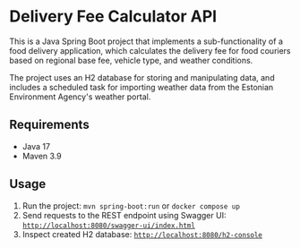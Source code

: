 # Delivery Fee Calculator API

This is a Java Spring Boot project that implements a sub-functionality of a food delivery application, which calculates 
the delivery fee for food couriers based on regional base fee, vehicle type, and weather conditions. 

The project uses an H2 database for storing and manipulating data, and includes a scheduled task for 
importing weather data from the Estonian Environment Agency's weather portal.

## Requirements

- Java 17
- Maven 3.9

## Usage

1. Run the project: `mvn spring-boot:run` or `docker compose up`
2. Send requests to the REST endpoint using Swagger UI: [`http://localhost:8080/swagger-ui/index.html`](http://localhost:8080/swagger-ui/index.html)
3. Inspect created H2 database: [`http://localhost:8080/h2-console`](http://localhost:8080/h2-console)


